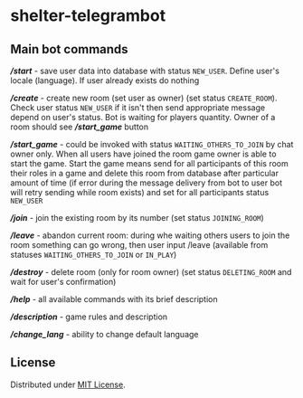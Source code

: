 # shelter-telegrambot

## Main bot commands

***/start*** - save user data into database with status `NEW_USER`. Define user's locale (language).
If user already exists do nothing

***/create*** - create new room (set user as owner) (set status `CREATE_ROOM`). Check user status `NEW_USER` 
if it isn't then send appropriate message depend on user's status. Bot is waiting for players quantity.
Owner of a room should see ***/start_game*** button

***/start_game*** - could be invoked with status `WAITING_OTHERS_TO_JOIN` by chat owner only.
When all users have joined the room game owner is able to start the game.
Start the game means send for all participants of this room their roles in a game
and delete this room from database after particular amount of time (if error during
the message delivery from bot to user bot will retry sending while room exists) and set for all participants status `NEW_USER`

***/join*** - join the existing room by its number (set status `JOINING_ROOM`)

***/leave*** - abandon current room: during whe waiting others users to join the room something can go wrong,
then user input /leave (available from statuses `WAITING_OTHERS_TO_JOIN` or `IN_PLAY`)

***/destroy*** - delete room (only for room owner) (set status `DELETING_ROOM` and wait for user's confirmation)

***/help*** - all available commands with its brief description

***/description*** - game rules and description

***/change_lang*** - ability to change default language


## License

Distributed under [MIT License](https://opensource.org/licenses/MIT).
